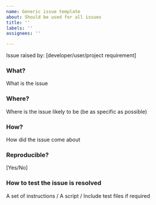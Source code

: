 ```yaml
---
name: Generic issue template
about: Should be used for all issues
title: ''
labels: ''
assignees: ''

---
```


Issue raised by: [developer/user/project requirement]

### What?
What is the issue

### Where?
Where is the issue likely to be (be as specific as possible)

### How?
How did the issue come about

### Reproducible?
[Yes/No]

### How to test the issue is resolved
A set of instructions / A script / Include test files if required
